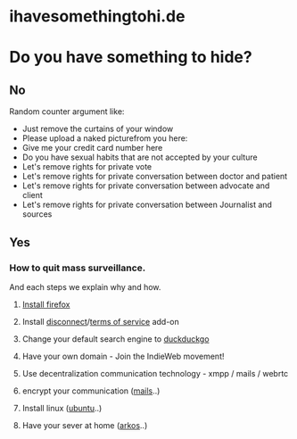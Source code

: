 ihavesomethingtohi.de
=====================

# Do you have something to hide?

## No
Random counter argument like:
- Just remove the curtains of your window
- Please upload a naked picturefrom you here:
- Give me your credit card number here
- Do you have sexual habits that are not accepted by your culture
- Let's remove rights for private vote
- Let's remove rights for private conversation between doctor and patient
- Let's remove rights for private conversation between advocate and client
- Let's remove rights for private conversation between Journalist and sources

## Yes

### How to quit mass surveillance.

And each steps we explain why and how.

1. [Install firefox](https://www.mozilla.org/en-US/firefox/new/)

2. Install [disconnect](https://disconnect.me/)/[terms of service](https://tosdr.org/) add-on

3. Change your default search engine to [duckduckgo](http://duckduckgo.com/)

4. Have your own domain - Join the IndieWeb movement!

5. Use decentralization communication technology - xmpp /  mails / webrtc

6. encrypt your communication ([mails](https://emailselfdefense.fsf.org/en/)..)

7. Install linux ([ubuntu](http://www.ubuntu.com/desktop)..)

8. Have your sever at home ([arkos](https://arkos.io/)..)

